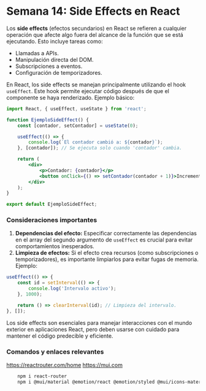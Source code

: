 # Semana 14: Side Effects en React

Los **side effects** (efectos secundarios) en React se refieren a cualquier operación que afecte algo fuera del alcance de la función que se está ejecutando. Esto incluye tareas como:

- Llamadas a APIs.
- Manipulación directa del DOM.
- Subscripciones a eventos.
- Configuración de temporizadores.

En React, los side effects se manejan principalmente utilizando el hook `useEffect`. Este hook permite ejecutar código después de que el componente se haya renderizado. Ejemplo básico:

```jsx
import React, { useEffect, useState } from 'react';

function EjemploSideEffect() {
    const [contador, setContador] = useState(0);

    useEffect(() => {
        console.log(`El contador cambió a: ${contador}`);
    }, [contador]); // Se ejecuta solo cuando 'contador' cambia.

    return (
        <div>
            <p>Contador: {contador}</p>
            <button onClick={() => setContador(contador + 1)}>Incrementar</button>
        </div>
    );
}

export default EjemploSideEffect;
```

### Consideraciones importantes

1. **Dependencias del efecto:** Especificar correctamente las dependencias en el array del segundo argumento de `useEffect` es crucial para evitar comportamientos inesperados.
2. **Limpieza de efectos:** Si el efecto crea recursos (como subscripciones o temporizadores), es importante limpiarlos para evitar fugas de memoria. Ejemplo:

```jsx
useEffect(() => {
    const id = setInterval(() => {
        console.log('Intervalo activo');
    }, 1000);

    return () => clearInterval(id); // Limpieza del intervalo.
}, []);
```

Los side effects son esenciales para manejar interacciones con el mundo exterior en aplicaciones React, pero deben usarse con cuidado para mantener el código predecible y eficiente.

### Comandos y enlaces relevantes

https://reactrouter.com/home
https://mui.com

```bash
    npm i react-router
    npm i @mui/material @emotion/react @emotion/styled @mui/icons-material
```